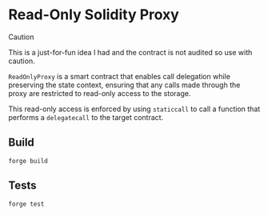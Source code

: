 # Read-Only Solidity Proxy

> [!CAUTION]
> This is a just-for-fun idea I had and the contract is not audited so use with caution.

`ReadOnlyProxy` is a smart contract that enables call delegation while preserving the state context, ensuring that any calls made through the proxy are restricted to read-only access to the storage.

This read-only access is enforced by using `staticcall` to call a function that performs a `delegatecall` to the target contract.

## Build

`forge build`

## Tests

`forge test`
